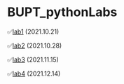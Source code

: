 # BUPT_pythonLabs

✅[lab1](lab1/py1-2019211308-2019211504-王乾凱.md) (2021.10.21)

✅[lab2](lab2/py2-2019211308-2019211504-王乾凱.md) (2021.10.28)

✅[lab3](lab3/py3-2019211308-2019211504-王乾凱.md) (2021.11.15)

✅[lab4](lab3/py4-2019211308-2019211504-王乾凱.md) (2021.12.14)